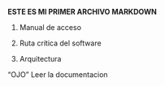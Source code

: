 **ESTE ES MI PRIMER ARCHIVO MARKDOWN**

1.  Manual de acceso
    
2.  Ruta crítica del software
    
3.  Arquitectura
    

“OJO” Leer la documentacion
